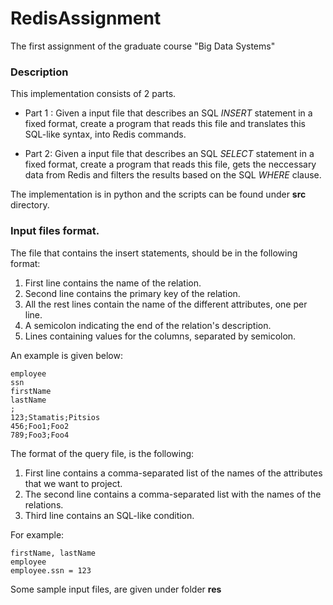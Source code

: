 # RedisAssignment
The first assignment of the graduate course "Big Data Systems"

### Description
This implementation consists of 2 parts. 
* Part 1 :  Given a input file that describes an SQL *INSERT* statement in a fixed format, create a program that reads this file and translates this SQL-like syntax, into Redis commands.

* Part 2: Given a input file that describes an SQL *SELECT* statement in a fixed format, create a program that reads this file, gets the neccessary data from Redis and filters the results based on the SQL *WHERE* clause.

The implementation is in python and the scripts can be found under __src__ directory.

### Input files format.

The file that contains the insert statements, should be in the following format:

1. First line contains the name of the relation.
2. Second line contains the primary key of the relation.
3. All the rest lines contain the name of the different attributes, one per line.
4. A semicolon indicating the end of the relation's description.
5. Lines containing values for the columns, separated by semicolon.

An example is given below:
```
employee
ssn
firstName
lastName
;
123;Stamatis;Pitsios
456;Foo1;Foo2
789;Foo3;Foo4
```

The format of the query file, is the following:

1. First line contains a comma-separated list of the names of the attributes that we want to project.
2. The second line contains a comma-separated list with the names of the relations.
3. Third line contains an SQL-like condition.

For example:
```
firstName, lastName
employee
employee.ssn = 123
```

Some sample input files, are given under folder __res__
